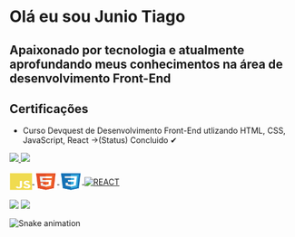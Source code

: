 <div>
<h1>Olá eu sou Junio Tiago</h1>
<h2>Apaixonado por tecnologia e atualmente aprofundando meus conhecimentos na área de desenvolvimento Front-End</h2>
<h2>Certificações</h2>
<ul>
<li>Curso Devquest de Desenvolvimento Front-End utlizando HTML, CSS, JavaScript, React ->(Status) Concluido ✔</li>
</ul>

<div>
  <a href="https://github.com/Junio-Tiago">
  <img height="180em" src="https://github-readme-stats.vercel.app/api?username=Junio-Tiago&show_icons=true&theme=tokyonight&include_all_commits=true&count_private=true"/>
  <img height="180em" src="https://github-readme-stats.vercel.app/api/top-langs/?username=Junio-Tiago&layout=compact&langs_count=6&theme=tokyonight"/>
</div>
<div style="display: inline_block"><br>
  <img align="center" alt="Js" height="30" width="40" src="https://raw.githubusercontent.com/devicons/devicon/master/icons/javascript/javascript-plain.svg">
  <img align="center" alt="HTML" height="30" width="40" src="https://raw.githubusercontent.com/devicons/devicon/master/icons/html5/html5-original.svg">
  <img align="center" alt="CSS" height="30" width="40" src="https://raw.githubusercontent.com/devicons/devicon/master/icons/css3/css3-original.svg">
  <img align="center" alt="REACT" height="30" width="40" src="https://cdn.jsdelivr.net/gh/devicons/devicon/icons/react/react-original-wordmark.svg">
          
</div>
 
  <br>
 
<div> 
  <a href = "mailto:juniotd.work@gmail.com"><img src="https://img.shields.io/badge/-Gmail-%23333?style=for-the-badge&logo=gmail&logoColor=white" target="_blank"></a>
  <a href="https://www.linkedin.com/in/juniotiagodias/" target="_blank"><img src="https://img.shields.io/badge/-LinkedIn-%230077B5?style=for-the-badge&logo=linkedin&logoColor=white" target="_blank"></a> 
 
  ![Snake animation](https://github.com/Junio-Tiago/Junio-Tiago/blob/output/github-contribution-grid-snake.svg)

</div>
